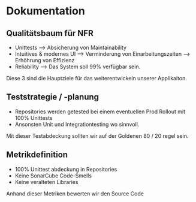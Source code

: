 # Dokumentation

## Qualitätsbaum für NFR

* Unittests --> Absicherung von Maintainability
* Intuitives & modernes UI --> Verminderung von Einarbeitungszeiten --> Erhöhrung von Effizienz
* Reliability --> Das System soll 99% verfügbar sein.

Diese 3 sind die Hauptziele für das weiterentwickeln unserer Applikaiton.

## Teststrategie / -planung

* Repositories werden getested bei einem eventuellen Prod Rollout mit 100% Unittests
* Ansonsten Unit und Integrationtesting wo sinnvoll.

Mit dieser Testabdeckung sollten wir auf der Goldenen 80 / 20 regel sein.

## Metrikdefinition

* 100% Unittest abdeckung in Repositories
* Keine SonarCube Code-Smells
* Keine veralteten Libraries

Anhand dieser Metriken bewerten wir den Source Code

